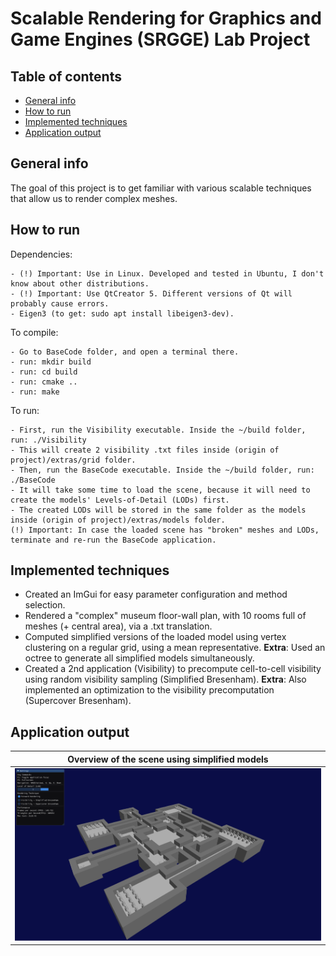 # Scalable Rendering for Graphics and Game Engines (SRGGE) Lab Project


## Table of contents
* [General info](#general-info)
* [How to run](#how-to-run)
* [Implemented techniques](#implemented-techniques)
* [Application output](#application-output)

## General info
The goal of this project is to get familiar with various scalable techniques that allow us to render complex meshes.

## How to run

Dependencies:
```
- (!) Important: Use in Linux. Developed and tested in Ubuntu, I don't know about other distributions.
- (!) Important: Use QtCreator 5. Different versions of Qt will probably cause errors.
- Eigen3 (to get: sudo apt install libeigen3-dev).
```

To compile:
```
- Go to BaseCode folder, and open a terminal there.
- run: mkdir build
- run: cd build
- run: cmake ..
- run: make
```

To run:
```
- First, run the Visibility executable. Inside the ~/build folder, run: ./Visibility
- This will create 2 visibility .txt files inside (origin of project)/extras/grid folder.
- Then, run the BaseCode executable. Inside the ~/build folder, run: ./BaseCode
- It will take some time to load the scene, because it will need to create the models' Levels-of-Detail (LODs) first.
- The created LODs will be stored in the same folder as the models inside (origin of project)/extras/models folder.
(!) Important: In case the loaded scene has "broken" meshes and LODs, terminate and re-run the BaseCode application.
```

## Implemented techniques
- Created an ImGui for easy parameter configuration and method selection.
- Rendered a "complex" museum floor-wall plan, with 10 rooms full of meshes (+ central area), via a .txt translation.
- Computed simplified versions of the loaded model using vertex clustering on a regular grid, using a mean representative.
**Extra**: Used an octree to generate all simplified models simultaneously.
- Created a 2nd application (Visibility) to precompute cell-to-cell visibility using random visibility sampling (Simplified Bresenham).
**Extra**: Also implemented an optimization to the visibility precomputation (Supercover Bresenham).

## Application output
Overview of the scene using simplified models|
:-------------------------:|
![](extras/info/grid_settings.png)|

